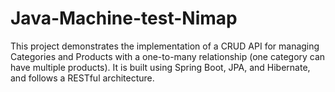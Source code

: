 # Java-Machine-test-Nimap
This project demonstrates the implementation of a CRUD API for managing Categories and Products with a one-to-many relationship (one category can have multiple products). It is built using Spring Boot, JPA, and Hibernate, and follows a RESTful architecture.
